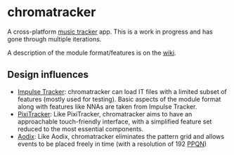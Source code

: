 # chromatracker

A cross-platform [music tracker](https://en.wikipedia.org/wiki/Music_tracker) app. This is a work in progress and has gone through multiple iterations.

A description of the module format/features is on the [wiki](https://github.com/vanjac/chromatracker/wiki).

## Design influences

- [Impulse Tracker](https://en.wikipedia.org/wiki/Impulse_Tracker): chromatracker can load IT files with a limited subset of features (mostly used for testing). Basic aspects of the module format along with features like NNAs are taken from Impulse Tracker.
- [PixiTracker](https://www.warmplace.ru/soft/pixitracker/): Like PixiTracker, chromatracker aims to have an approachable touch-friendly interface, with a simplified feature set reduced to the most essential components.
- [Aodix](https://web.archive.org/web/20070819041559/http://www.aodix.com/pageaodixv4.html): Like Aodix, chromatracker eliminates the pattern grid and allows events to be placed freely in time (with a resolution of 192 [PPQN](https://en.wikipedia.org/wiki/Pulses_per_quarter_note))
